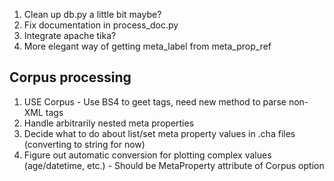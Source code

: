 1. Clean up db.py a little bit maybe?
2. Fix documentation in process_doc.py
3. Integrate apache tika?
4. More elegant way of getting meta_label from meta_prop_ref

## Corpus processing

1. USE Corpus - Use BS4 to geet tags, need new method to parse non-XML tags
2. Handle arbitrarily nested meta properties
3. Decide what to do about list/set meta property values in .cha files (converting to string for now)
4. Figure out automatic conversion for plotting complex values (age/datetime, etc.) - Should be MetaProperty attribute of Corpus option
